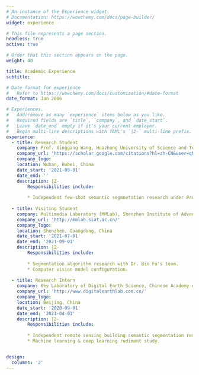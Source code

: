 ```yaml
---
# An instance of the Experience widget.
# Documentation: https://wowchemy.com/docs/page-builder/
widget: experience

# This file represents a page section.
headless: true
active: true

# Order that this section appears on the page.
weight: 40

title: Academic Experience
subtitle:

# Date format for experience
#   Refer to https://wowchemy.com/docs/customization/#date-format
date_format: Jan 2006

# Experiences.
#   Add/remove as many `experience` items below as you like.
#   Required fields are `title`, `company`, and `date_start`.
#   Leave `date_end` empty if it's your current employer.
#   Begin multi-line descriptions with YAML's `|2-` multi-line prefix.
experience:
  - title: Research Student
    company: Prof. Xinggang Wang, Huazhong University of Science and Technology
    company_url: 'https://scholar.google.com/citations?hl=zh-CN&user=qNCTLV0AAAAJ'
    company_logo: 
    location: Wuhan, Hubei, China
    date_start: '2021-09-01'
    date_end: ''
    description: |2-
        Responsibilities include:
        
        * Independent few-shot semantic segmnetation research under Prof. Xinggang Wang.
     
  - title: Visiting Student
    company: Multimedia Laboratory (MMLab), Shenzhen Institute of Advanced Technology(SIAT), Chinese Academy of Sciences
    company_url: 'http://mmlab.siat.ac.cn/'
    company_logo: 
    location: Shenzhen, Guangdong, China
    date_start: '2021-07-01'
    date_end: '2021-09-01'
    description: |2-
        Responsibilities include:
        
        * Segmentation algorithm research with Dr. Bin Fu's team.
        * Computer vision model configuration.
   
  - title: Research Intern
    company: Key Laboratory of Digital Earth Science, Chinese Academy of Sciences
    company_url: 'http://www.digitalearthlab.com.cn/'
    company_logo: 
    location: Beijing, China
    date_start: '2020-09-01'
    date_end: '2021-04-01'
    description: |2-
        Responsibilities include:
        
        * Independent remote sensing building semantic segmentation research under Dr. Xiaoping Du.
        * Machine learning & deep learning rudiment study.


design:
  columns: '2'
---
```

